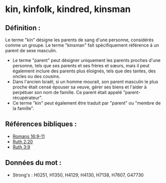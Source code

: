 # kin, kinfolk, kindred, kinsman

## Définition :

Le terme "kin" désigne les parents de sang d'une personne, considérés comme un groupe. Le terme "kinsman" fait spécifiquement référence à un parent de sexe masculin.

* Le terme "parent" peut désigner uniquement les parents proches d'une personne, tels que ses parents et ses frères et sœurs, mais il peut également inclure des parents plus éloignés, tels que des tantes, des oncles ou des cousins.
* Dans l'ancien Israël, si un homme mourait, son parent masculin le plus proche était censé épouser sa veuve, gérer ses biens et l'aider à perpétuer son nom de famille. Ce parent était appelé "parent-récupérateur".
* Ce terme "kin" peut également être traduit par "parent" ou "membre de la famille".

## Références bibliques :

* [Romans 16:9-11](rc://en/tn/help/rom/16/09)
* [Ruth 2:20](rc://en/tn/help/rut/02/20)
* [Ruth 3:9](rc://en/tn/help/rut/03/09)

## Données du mot :

* Strong's : H0251, H1350, H4129, H4130, H7138, H7607, G47730
